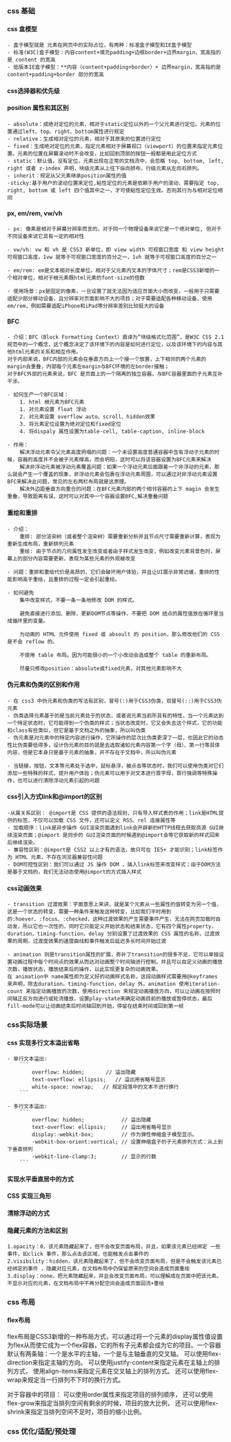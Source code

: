 ### css 基础

#### css 盒模型
    - 盒子模型就是 元素在网页中的实际占位，有两种：标准盒子模型和IE盒子模型
    - 标准(W3C)盒子模型：内容content+填充padding+边框border+边界margin，宽高指的是 content 的宽高
    - 低版本IE盒子模型：**内容（content+padding+border）+ 边界margin，宽高指的是 content+padding+border 部分的宽高
#### css选择器和优先级
    

#### position 属性和其区别

    - absolute：成绝对定位的元素，相对于static定位以外的一个父元素进行定位。元素的位置通过left、top、right、bottom属性进行规定
    - relative：生成相对定位的元素，相对于其原来的位置进行定位
    - fixed：生成绝对定位的元素，指定元素相对于屏幕视⼝（viewport）的位置来指定元素位置。元素的位置在屏幕滚动时不会改变，⽐如回到顶部的按钮⼀般都是⽤此定位⽅式
    - static：默认值，没有定位，元素出现在正常的文档流中，会忽略 top, bottom, left, right 或者 z-index 声明，块级元素从上往下纵向排布，⾏级元素从左向右排列。
    - inherit：规定从父元素继承position属性的值
    -sticky:基于用户的滚动位置来定位,粘性定位的元素是依赖于用户的滚动，需要指定 top, right, bottom 或 left 四个值其中之一，才可使粘性定位生效。否则其行为与相对定位相同
#### px, em/rem, vw/vh

    - px: 像素是相对于屏幕分辨率而言的，对于同一个物理设备来说它是一个绝对单位, 但对于不同设备来说它具有一定的相对性

    - vw/vh: vw 和 vh 是 CSS3 新单位，即 view width 可视窗口宽度 和 view height 可视窗口高度。1vw 就等于可视窗口宽度的百分之一，1vh 就等于可视窗口高度的百分之一

    - em/rem: em是文本相对长度单位。相对于父元素内文本的字体尺寸；rem是CSS3新增的一个相对单位，相对于根元素既html元素的font-size的倍数

    - 使用场景：px是固定的像素，一旦设置了就无法因为适应页面大小而改变，一般用于只需要适配少部分移动设备，且分辨率对页面影响不大的项目；对于需要适配各种移动设备，使用em/rem，例如需要适配iPhone和iPad等分辨率差别比较挺大的设备

#### BFC
    - 介绍：BFC（Block Formatting Context）直译为“块级格式化范围”，是W3C CSS 2.1 规范中的一个概念，这个概念决定了该环境下的内容是如何进行定位，以及该环境下的内容与其他html元素的关系和相互作用。
    对于内部来说，BFC内部的元素会在垂直方向上一个接一个放置，上下相邻的两个元素的margin会重叠，内部每个元素左margin与BFC环境的左border接触；
    对于BFC外部的元素来说，BFC 是页面上的一个隔离的独立容器，与BFC容器里面的子元素互补干涉。

    - 如何生产一个BFC区域：
        1. html 根元素为BFC元素
        1. 对元素设置 float 浮动
        2. 对元素设置 overflow auto、scroll、hidden效果
        3. 将元素定位设置为绝对定位和fixed定位
        4. 将dispaly 属性设置为table-cell, table-caption, inline-block

    - 作用：
        解决浮动元素令父元素高度坍塌的问题：一个未设置高度普通容器中含有浮动子元素的时候，容器的高度并不会被子元素撑高，而会坍陷，这时可以将该容器设置为BFC元素来解决
        解决非浮动元素被浮动元素覆盖问题：如果一个浮动元素后面跟着一个非浮动的元素，那么就会产生一个覆盖的现象，非浮动元素会包裹在浮动元素周围，可以通过对非浮动元素设置BFC来解决此问题，常见的左右两栏布局就是这原理。
        解决外边距垂直方向重合的问题：在BFC元素内部的两个相邻容器的上下 magin 会发生重叠，导致距离有误，这时可以对其中一个容器设置BFC,解决重叠问题
#### 重绘和重排

    - 介绍：
        重排: 部分渲染树（或者整个渲染树）需要重新分析并且节点尺寸需要重新计算，表现为重新生成布局，重新排列元素
        重绘: 由于节点的几何属性发生改变或者由于样式发生改变，例如改变元素背景色时，屏幕上的部分内容需要更新，表现为某些元素的外观被改变
    
    - 问题：重排和重绘代价是高昂的，它们会破坏用户体验，并且让UI展示非常迟缓，重排的性能影响高于重绘，且重排的过程一定会引起重绘。

    - 如何避免
        集中改变样式，不要一条一条地修改 DOM 的样式。

        避免直接进行添加、删除、更新DOM节点等操作，不要把 DOM 结点的属性值放在循环里当成循环里的变量。

        为动画的 HTML 元件使用 fixed 或 absoult 的 position，那么修改他们的 CSS 是不会 reflow 的。

        不使用 table 布局。因为可能很小的一个小改动会造成整个 table 的重新布局。

        尽量只修改position：absolute或fixed元素，对其他元素影响不大

####  伪元素和伪类的区别和作用
    - 在 css3 中伪元素和伪类的写法有区别，冒号(:)用于CSS3伪类，双冒号(::)用于CSS3伪元素
    - 伪类选择元素基于的是当前元素处于的状态，或者说元素当前所具有的特性，当一个元素达到一个特定状态时，它可能得到一个伪类的样式；当状态改变时，它又会失去这个样式，它的功能和class有些类似，但它是基于文档之外的抽象，所以叫伪类
    - 伪元素是对元素中的特定内容进行操作，它所操作的层次比伪类更深了一层，也因此它的动态性比伪类要低得多，设计伪元素的目的就是去选取诸如元素内容第一个字（母）、第一行等具体内容，但是它本身只是基于元素的抽象，并不存在于文档中，所以叫伪元素

    - 当链接，按钮，文本等元素处于选中，鼠标悬浮，被点击等状态时，我们可以使用伪类对它们添加一些特殊的样式，提升用户体验；伪元素可以用于对文本进行首字母，首行强调等特殊操作，也可以进行清除浮动元素引起的问题
####  css引入方式link和@import的区别

    -从属关系区别： @import是 CSS 提供的语法规则，只有导入样式表的作用；link是HTML提供的标签，不仅可以加载 CSS 文件，还可以定义 RSS、rel 连接属性等
    - 加载顺序：link是异步操作 GUI渲染页面遇到link会开辟新的HTTP线程去获取资源 GUI继续渲染页面；@import 是同步的 GUI渲染页面的时候遇到@import会等它获取新的样式回来后继续渲染。
    - 兼容性区别：@import是 CSS2 以上才有的语法，故只可在 IE5+ 才能识别；link标签作为 HTML 元素，不存在浏览器兼容性问题
    - DOM可控性区别：我们可以通过 JS 操作 DOM ，插入link标签来改变样式；由于DOM方法是基于文档的，我们无法动态使用@import的方式插入样式
#### css动画效果
    - transition 过渡效果：字面意思上来讲，就是某个元素从一些属性的值转变为另一个值，这是一个状态的转变，需要一种条件来触发这种转变，比如我们平时用到的:hoever、:focus、:checked，这种过渡效果的产生需要事件产生，无法在网页加载时自动发，所以它也一次性的，同时它只能定义开始状态和结束状态，它有四个属性property，duration，timing-function，delay 分别设置了过渡效果的 CSS 属性的名称，过渡效果的周期，过渡度效果的速度曲线和事件触发后延迟多长时间开始过渡

    - animation 则是transition属性的扩展，弥补了transition的很多不足，它可以单独设置动画过程中每个时间点的效果从而达对动画整个时间轴进行控制，并且可以自定义动画的播放次数，播放状态，播放结束后的操作，以此实现更复杂的动画效果。
    在 animation中 name属性即为定义好的动画样式名称，这段动画样式需要用@keyframes 来声明，除去duration，timing-function，delay 外，animation 使用iteration-count 来指定动画播放的次数，使用direction 来规定动画播放方向，可以让动画在按照时间轴正反方向进行或轮流播放，设置play-state来确定动画目前的播放或暂停状态，最后fill-mode可以让动画结束后时间轴回到开始，停留在结束时间或回到第一帧

### css实际场景

#### css 实现多行文本溢出省略
    - 单行文本溢出:
        ```
            overflow: hidden;       // 溢出隐藏
            text-overflow: ellipsis;   // 溢出用省略号显示
            white-space: nowrap;   // 规定段落中的文本不进行换行
        ```

    - 多行文本溢出:
        ```
            overflow: hidden;            // 溢出隐藏
            text-overflow: ellipsis;     // 溢出用省略号显示
            display:-webkit-box;         // 作为弹性伸缩盒子模型显示。
            -webkit-box-orient:vertical; // 设置伸缩盒子的子元素排列方式：从上到下垂直排列
            -webkit-line-clamp:3;        // 显示的行数
        ```
#### 实现水平垂直居中的方式

#### CSS 实现三角形

#### 清除浮动的方式

#### 隐藏元素的方法和区别
    1.opacity：0，该元素隐藏起来了，但不会改变页面布局，并且，如果该元素已经绑定 一些事件，如click 事件，那么点击该区域，也能触发点击事件的
    2.visibility：hidden，该元素隐藏起来了，但不会改变页面布局，但是不会触发该元素已 经绑定的事件 ，隐藏对应元素，在文档布局中仍保留原来的空间会造成页面重绘
    3.display：none，把元素隐藏起来，并且会改变页面布局，可以理解成在页面中把该元素。 不显示对应的元素，在文档布局中不再分配空间会造成页面回流+重绘

### css 布局

#### flex布局

flex布局是CSS3新增的一种布局方式，可以通过将一个元素的display属性值设置为flex从而使它成为一个flex容器，它的所有子元素都会成为它的项目。一个容器默认有两条轴：一个是水平的主轴，一个是与主轴垂直的交叉轴。
    可以使用flex-direction来指定主轴的方向。
    可以使用justify-content来指定元素在主轴上的排列方式，
    使用align-items来指定元素在交叉轴上的排列方式。
    还可以使用flex-wrap来规定当一行排列不下时的换行方式。

对于容器中的项目：
    可以使用order属性来指定项目的排列顺序，
    还可以使用flex-grow来指定当排列空间有剩余的时候，项目的放大比例，
    还可以使用flex-shrink来指定当排列空间不足时，项目的缩小比例。

### css 优化/适配/预处理

